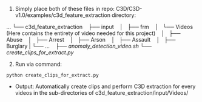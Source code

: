 1. Simply place both of these files in repo: C3D/C3D-v1.0/examples/c3d_feature_extraction directory:

...
└── c3d_feature_extraction
    ├── input
    │   ├── frm
    │   └── Videos (Here contains the entirety of video needed for this project)
    │       ├── Abuse
    │       ├── Arrest
    │       ├── Arson
    │       ├── Assault
    │       ├── Burglary
    |       └── ...
    ├── *anomaly_detection_video.sh*
    └── *create_clips_for_extract.py*



2. Run via command: 

```
python create_clips_for_extract.py
```
* Output: Automatically create clips and perform C3D extraction for every videos in the sub-directories of c3d_feature_extraction/input/Videos/

